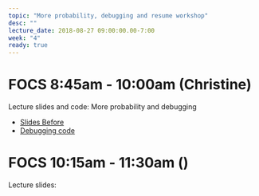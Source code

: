 ```yaml
---
topic: "More probability, debugging and resume workshop"
desc: ""
lecture_date: 2018-08-27 09:00:00.00-7:00
week: "4"
ready: true
---
```


# FOCS 8:45am - 10:00am (Christine)

Lecture slides and code: More probability and debugging
* [Slides Before](/lectures/week4/W3Mon845_moreProbAndDebugging.pdf)
* [Debugging code](/lectures/week4/pictureDebugging.py)





# FOCS 10:15am - 11:30am ()

Lecture slides: 


